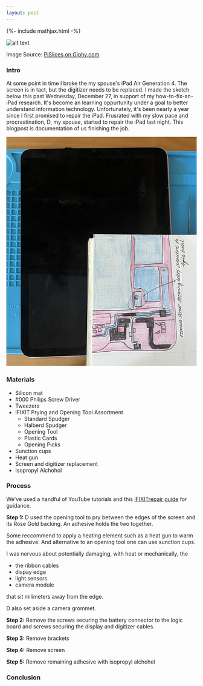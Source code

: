 ```yaml
---
layout: post
---
```


{%- include mathjax.html -%}


![alt text](/assets/giphy4.gif)

Image Source: [PiSlices on Giphy.com](https://giphy.com/gifs/trippy-glitch-blue-screen-kdRaFBHacuKCWLnqKi)


### Intro

At some point in time I broke the my spouse's iPad Air Generation 4. The screen is in tact, but the digitizer needs to be replaced. I made the sketch below this past Wednesday, December 27, in support of my how-to-fix-an-iPad research. It's become an learning oppurtunity under a goal to better understand information technology.  Unfortunately, it's been nearly a year since I first promised to repair the iPad. Frusrated with my slow pace and procrastination, D, my spouse, started to repair the iPad last night. This blogpost is documentation of us finishing the job. 

<img src="/assets/Sketch.jpg"  width= "1080px"/>

### Materials

- Silicon mat
- #000 Philips Screw Driver
- Tweezers
- IFIXIT Prying and Opening Tool Assortment 
  - Standard Spudger
  - Halberd Spudger
  - Opening Tool
  - Plastic Cards 
  - Opening Picks
- Sunction cups
- Heat gun
- Screen and digitizer replacement 
- Isopropyl Alchohol 

### Process

We've used a handful of YouTube tutorials and this [IFIXITrepair guide](https://www.ifixit.com/Guide/iPad+Air+4+Screen+Replacement/156568) for guidance.

**Step 1:** D used the opening tool to pry between the edges of the screen and its Rose Gold backing. An adhesive holds the two together. 

Some reccommend to apply a heating element such as a heat gun to warm the adhesive. And alternative to an opening tool one can use sunction cups. 

I was nervous about potentially damaging, with heat or mechanically, the 

- the ribbon cables 
- dispay edge
- light sensors
- camera module 
  
that sit milimeters away from the edge.

D also set aside a camera grommet.

**Step 2:** Remove the screws securing the battery connector to the logic board and screws securing the display and digitizer cables.

**Step 3:** Remove brackets 

**Step 4:** Remove screen

**Step 5:** Remove remaining adhesive with isopropyl alchohol 


### Conclusion

